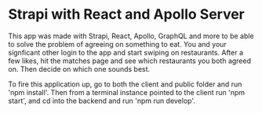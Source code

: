 # Strapi with React and Apollo Server

This app was made with Strapi, React, Apollo, GraphQL and more to be able to solve the problem of agreeing on something to eat. You and your signficant other login to the app and start swiping on restaurants. After a few likes, hit the matches page and see which restaurants you both agreed on. Then decide on which one sounds best. 

To fire this application up, go to both the client and public folder and run 'npm install'. Then from a terminal instance pointed to the client run 'npm start', and cd into the backend and run 'npm run develop'. 
